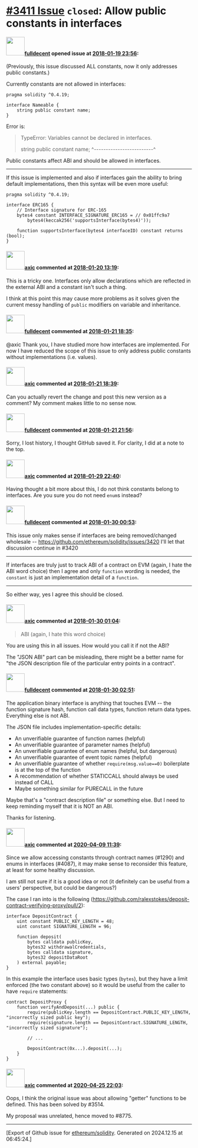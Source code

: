 # [\#3411 Issue](https://github.com/ethereum/solidity/issues/3411) `closed`: Allow public constants in interfaces

#### <img src="https://avatars.githubusercontent.com/u/382183?u=499298f335f6f4f2b2498c3510275590dd8e67fc&v=4" width="50">[fulldecent](https://github.com/fulldecent) opened issue at [2018-01-19 23:56](https://github.com/ethereum/solidity/issues/3411):

(Previously, this issue discussed ALL constants, now it only addresses public constants.)

Currently constants are not allowed in interfaces:

```
pragma solidity ^0.4.19;

interface Nameable {
    string public constant name;
}
```

Error is:

> TypeError: Variables cannot be declared in interfaces.
>
>    string public constant name;
>    ^-------------------------^

Public constants affect ABI and should be allowed in interfaces.

---

If this issue is implemented and also if interfaces gain the ability to bring default implementations, then this syntax will be even more useful:

```
pragma solidity ^0.4.19;

interface ERC165 {
    // Interface signature for ERC-165
    bytes4 constant INTERFACE_SIGNATURE_ERC165 = // 0x01ffc9a7
        bytes4(keccak256('supportsInterface(bytes4)'));

    function supportsInterface(bytes4 interfaceID) constant returns (bool);
}
```

#### <img src="https://avatars.githubusercontent.com/u/20340?v=4" width="50">[axic](https://github.com/axic) commented at [2018-01-20 13:19](https://github.com/ethereum/solidity/issues/3411#issuecomment-359170907):

This is a tricky one. Interfaces only allow declarations which are reflected in the external ABI and a constant isn't such a thing.

I think at this point this may cause more problems as it solves given the current messy handling of `public` modifiers on variable and inheritance.

#### <img src="https://avatars.githubusercontent.com/u/382183?u=499298f335f6f4f2b2498c3510275590dd8e67fc&v=4" width="50">[fulldecent](https://github.com/fulldecent) commented at [2018-01-21 18:35](https://github.com/ethereum/solidity/issues/3411#issuecomment-359269685):

@axic Thank you, I have studied more how interfaces are implemented. For now I have reduced the scope of this issue to only address public constants without implementations (i.e. values).

#### <img src="https://avatars.githubusercontent.com/u/20340?v=4" width="50">[axic](https://github.com/axic) commented at [2018-01-21 18:39](https://github.com/ethereum/solidity/issues/3411#issuecomment-359269975):

Can you actually revert the change and post this new version as a comment? My comment makes little to no sense now.

#### <img src="https://avatars.githubusercontent.com/u/382183?u=499298f335f6f4f2b2498c3510275590dd8e67fc&v=4" width="50">[fulldecent](https://github.com/fulldecent) commented at [2018-01-21 21:56](https://github.com/ethereum/solidity/issues/3411#issuecomment-359284616):

Sorry, I lost history, I thought GitHub saved it. For clarity, I did at a note to the top.

#### <img src="https://avatars.githubusercontent.com/u/20340?v=4" width="50">[axic](https://github.com/axic) commented at [2018-01-29 22:40](https://github.com/ethereum/solidity/issues/3411#issuecomment-361411973):

Having thought a bit more about this, I do not think constants belong to interfaces. Are you sure you do not need `enum`s instead?

#### <img src="https://avatars.githubusercontent.com/u/382183?u=499298f335f6f4f2b2498c3510275590dd8e67fc&v=4" width="50">[fulldecent](https://github.com/fulldecent) commented at [2018-01-30 00:53](https://github.com/ethereum/solidity/issues/3411#issuecomment-361439364):

This issue only makes sense if interfaces are being removed/changed wholesale -- https://github.com/ethereum/solidity/issues/3420 I'll let that discussion continue in #3420

----

If interfaces are truly just to track ABI of a contract on EVM (again, I hate the ABI word choice) then I agree and only `function` wording is needed, the `constant` is just an implementation detail of a `function`.

----

So either way, yes I agree this should be closed.

#### <img src="https://avatars.githubusercontent.com/u/20340?v=4" width="50">[axic](https://github.com/axic) commented at [2018-01-30 01:04](https://github.com/ethereum/solidity/issues/3411#issuecomment-361441507):

> ABI (again, I hate this word choice)

You are using this in all issues. How would you call it if not the ABI?

The "JSON ABI" part can be misleading, there might be a better name for "the JSON description file of the particular entry points in a contract".

#### <img src="https://avatars.githubusercontent.com/u/382183?u=499298f335f6f4f2b2498c3510275590dd8e67fc&v=4" width="50">[fulldecent](https://github.com/fulldecent) commented at [2018-01-30 02:51](https://github.com/ethereum/solidity/issues/3411#issuecomment-361460112):

The application binary interface is anything that touches EVM -- the function signature hash, function call data types, function return data types. Everything else is not ABI.

The JSON file includes implementation-specific details:

 * An unverifiable guarantee of function names (helpful)
 * An unverifiable guarantee of parameter names (helpful)
 * An unverifiable guarantee of enum names (helpful, but dangerous)
 * An unverifiable guarantee of event topic names (helpful)
 * An unverifiable guarantee of whether `require(msg.value==0)` boilerplate is at the top of the function
 * A recommendation of whether STATICCALL should always be used instead of CALL
 * Maybe something similar for PURECALL in the future

Maybe that's a "contract description file" or something else. But I need to keep reminding myself that it is NOT an ABI.

Thanks for listening.

#### <img src="https://avatars.githubusercontent.com/u/20340?v=4" width="50">[axic](https://github.com/axic) commented at [2020-04-09 11:39](https://github.com/ethereum/solidity/issues/3411#issuecomment-611482329):

Since we allow accessing constants through contract names (#1290) and enums in interfaces (#4087), it may make sense to reconsider this feature, at least for some healthy discussion.

I am still not sure if it is a good idea or not (it definitely can be useful from a users' perspective, but could be dangerous?)

The case I ran into is the following (https://github.com/ralexstokes/deposit-contract-verifying-proxy/pull/2):
```
interface DepositContract {
    uint constant PUBLIC_KEY_LENGTH = 48;
    uint constant SIGNATURE_LENGTH = 96;

    function deposit(
        bytes calldata publicKey,
        bytes32 withdrawalCredentials,
        bytes calldata signature,
        bytes32 depositDataRoot
    ) external payable;
}
```

In this example the interface uses basic types (`bytes`), but they have a limit enforced (the two constant above) so it would be useful from the caller to have `require` statements:
```
contract DepositProxy {
    function verifyAndDeposit(...) public {
        require(publicKey.length == DepositContract.PUBLIC_KEY_LENGTH, "incorrectly sized public key");
        require(signature.length == DepositContract.SIGNATURE_LENGTH, "incorrectly sized signature");

        // ...

        DepositContract(0x...).deposit(...);
    }
}
```

#### <img src="https://avatars.githubusercontent.com/u/20340?v=4" width="50">[axic](https://github.com/axic) commented at [2020-04-25 22:03](https://github.com/ethereum/solidity/issues/3411#issuecomment-619446690):

Oops, I think the original issue was about allowing "getter" functions to be defined. This has been solved  by #3514.

My proposal was unrelated, hence moved to #8775.


-------------------------------------------------------------------------------



[Export of Github issue for [ethereum/solidity](https://github.com/ethereum/solidity). Generated on 2024.12.15 at 06:45:24.]
